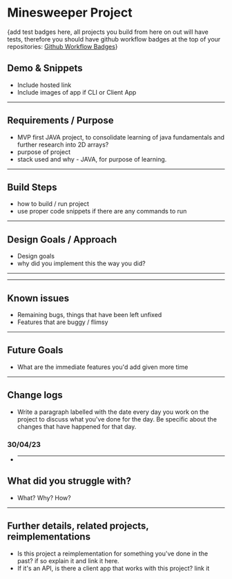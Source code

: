 # Minesweeper Project

{add test badges here, all projects you build from here on out will have tests, therefore you should have github workflow badges at the top of your repositories: [Github Workflow Badges](https://docs.github.com/en/actions/monitoring-and-troubleshooting-workflows/adding-a-workflow-status-badge)}

## Demo & Snippets

-   Include hosted link
-   Include images of app if CLI or Client App

---

## Requirements / Purpose

-   MVP first JAVA project, to consolidate learning of java fundamentals and further research into 2D arrays?
-   purpose of project
-   stack used and why - JAVA, for purpose of learning.

---

## Build Steps

-   how to build / run project
-   use proper code snippets if there are any commands to run

---

## Design Goals / Approach

-   Design goals
-   why did you implement this the way you did?

---

---

## Known issues

-   Remaining bugs, things that have been left unfixed
-   Features that are buggy / flimsy

---

## Future Goals

-   What are the immediate features you'd add given more time

---

## Change logs

-   Write a paragraph labelled with the date every day you work on the project to discuss what you've done for the day. Be specific about the changes that have happened for that day.

### 30/04/23

-   ***

## What did you struggle with?

-   What? Why? How?

---

## Further details, related projects, reimplementations

-   Is this project a reimplementation for something you've done in the past? if so explain it and link it here.
-   If it's an API, is there a client app that works with this project? link it
